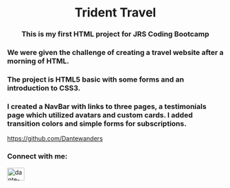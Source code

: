 <h1 align="center">
 Trident Travel </h1>
<h3 align="center">
This is my first HTML project for JRS Coding Bootcamp</h3>

<h3 align="left">
We were given the challenge of creating a travel website after a morning of HTML. </h3>
<h3 align="left">
The project is HTML5 basic with some forms and an introduction to CSS3.</h3>
<h3 align="left">
I created a NavBar with links to three pages, a testimonials page which utilized avatars and custom cards. I added transition colors and simple forms for subscriptions.</h3>

https://github.com/Dantewanders
<h3 align="left">
Connect with me:</h3>
<p align="left">
<a href="https://linkedin.com/in/dante-p-taylor" target="blank"><img align="center" src="https://raw.githubusercontent.com/rahuldkjain/github-profile-readme-generator/master/src/images/icons/Social/linked-in-alt.svg" alt="dante-p-taylor" height="30" width="40" /></a>
</p>
